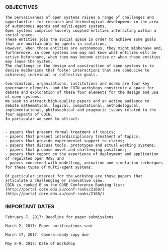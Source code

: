 ### OBJECTIVES

    The pervasiveness of open systems raises a range of challenges and opportunities for research and technological development in the area of autonomous agents and multi-agent systems.
    Open systems comprise loosely coupled entities interacting within a social space.
    These entities join the social space in order to achieve some goals that are unattainable by agents in isolation.
    However, when those entities are autonomous, they might misbehave and, furthermore, in open systems one may not know what entities will be active beforehand, when they may become active or when these entities may leave the system.
    The challenge in the design and construction of open systems is to devise mechanisms that foster interactions that are conducive to achieving individual or collective goals. 
    
    Coordination, organizations, institutions and norms are four key governance elements, and the COIN workshops constitute a space for debate and exploration of these four elements for the design and use of open systems.
    We seek to attract high-quality papers and an active audience to debate mathematical, logical, computational, methodological, implementational, philosophical and pragmatic issues related to the four aspects of COIN.
    In particular we seek to attract:
    

    - papers that present formal treatment of topics;
    - papers that present interdisciplinary treatment of topics;
    - papers that provide experimental support to claims;
    - papers that discuss tools, prototypes and actual working systems;
    - papers that propose novel and challenging positions;
    - papers that report on the experience of deployment and application of regulated open MAS; and
    - papers concerned with modelling, animation and simulation techniques for these types of multi-agent systems.
    
    Of particular interest for the workshop are those papers that articulate a challenging or innovative view. 
    COIN is ranked B on the CORE Conference Ranking list: [http://portal.core.edu.au/conf-ranks/2160/](http://portal.core.edu.au/conf-ranks/2160/)


### IMPORTANT DATES

    February 7, 2017: Deadline for paper submissions

    March 2, 2017: Paper notifications sent

    March 17, 2017: Camera-ready copy due

    May 8-9, 2017: Date of Workshop